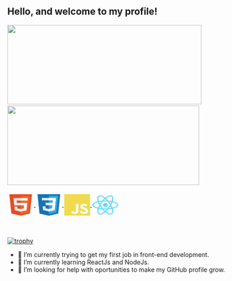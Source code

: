## Hello, and welcome to my profile!


<div>
  <a href="https://github.com/GustavoSzi">
  <img width="440em" height="180em" src="https://github-readme-stats.vercel.app/api?username=GustavoSzi&show_icons=true&theme=dracula&include_all_commits=true&count_private=true"/>
  <img width="435em" height="180em" src="https://github-readme-stats.vercel.app/api/top-langs/?username=GustavoSzi&layout=compact&langs_count=7&theme=dracula"/>
</div>
  
<div style="display: inline_block"><br>
  <img align="center" alt="Gustavo-HTML" height="50" width="60" src="https://raw.githubusercontent.com/devicons/devicon/master/icons/html5/html5-original.svg">
  <img align="center" alt="Gustavo-CSS" height="50" width="60" src="https://raw.githubusercontent.com/devicons/devicon/master/icons/css3/css3-original.svg">
  <img align="center" alt="Gustavo-Js" height="50" width="60" src="https://raw.githubusercontent.com/devicons/devicon/master/icons/javascript/javascript-plain.svg">
  <img align="center" alt="Gustavo-React" height="50" width="60" src="https://raw.githubusercontent.com/devicons/devicon/master/icons/react/react-original.svg">
</div><br/><br/>
  
  [![trophy](https://github-profile-trophy.vercel.app/?username=GustavoSzi&theme=onedark)](https://github.com/GustavoSzi/github-profile-trophy)


- 🔭 I’m currently trying to get my first job in front-end development.
- 🌱 I’m currently learning ReactJs and NodeJs.
- 🤔 I’m looking for help with oportunities to make my GitHub profile grow.
